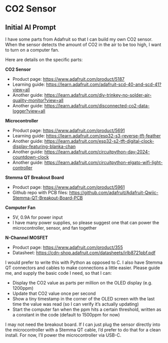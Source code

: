 # CO2 Sensor

## Initial AI Prompt
I have some parts from Adafruit so that I can build my own CO2 sensor. When the sensor detects the amount of CO2 in the air to be too high, I want to turn on a computer fan.

Here are details on the specific parts:

**CO2 Sensor**

- Product page: https://www.adafruit.com/product/5187
- Learning guide: https://learn.adafruit.com/adafruit-scd-40-and-scd-41?view=all
- Another guide: https://learn.adafruit.com/diy-trinkey-no-solder-air-quality-monitor?view=all
- Another guide: https://learn.adafruit.com/disconnected-co2-data-logger?view=all

**Microcontroller**

- Product page: https://www.adafruit.com/product/5691
- Learning guide: https://learn.adafruit.com/esp32-s3-reverse-tft-feather
- Another guide: https://learn.adafruit.com/esp32-s2-tft-digital-clock-display-featuring-blanka-chan
- Another guide: https://learn.adafruit.com/circuitpython-day-2024-countdown-clock
- Another guide: https://learn.adafruit.com/circuitpython-elgato-wifi-light-controller

**Stemma QT Breakout Board**

- Product page: https://www.adafruit.com/product/5961
- Github repo with PCB files: https://github.com/adafruit/Adafruit-Qwiic-Stemma-QT-Breakout-Board-PCB

**Computer Fan**

- 5V, 0.9A for power input
- I have many power supplies, so please suggest one that can power the microcontroller, sensor, and fan together

**N-Channel MOSFET**

- Product page: https://www.adafruit.com/product/355
- Datasheet: https://cdn-shop.adafruit.com/datasheets/irlb8721pbf.pdf

I would prefer to write this with Python as opposed to C. I also have Stemma QT connectors and cables to make connections a little easier. Please guide me, and supply the basic code I need, so that I can:

- Display the CO2 value as parts per million on the OLED display (e.g. 1200ppm)
- Update that CO2 value once per second
- Show a tiny timestamp in the corner of the OLED screen with the last time the value was read (so I can verify it’s actually updating)
- Start the computer fan when the ppm hits a certain threshold, written as a constant in the code (default to 1500ppm for now)

I may not need the breakout board. If I can just plug the sensor directly into the microcontroller with a Stemma QT cable, I’d prefer to do that for a clean install. For now, I’ll power the microcontroller via USB-C.
